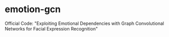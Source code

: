 # emotion-gcn
Official Code: "Exploiting Emotional Dependencies with Graph Convolutional Networks for Facial Expression Recognition"
